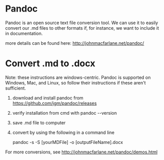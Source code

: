 # Pandoc
Pandoc is an open source text file conversion tool.  We can use it to easily convert our .md files to other formats if, for instance, we want to include it in documentation. 

more details can be found here: http://johnmacfarlane.net/pandoc/


# Convert .md to .docx

Note: these instructions are windows-centric.  Pandoc is supported on Windows, Mac, and Linux, so follow their instructions if these aren't sufficient.

1. download and install pandoc from https://github.com/jgm/pandoc/releases
2. verify installation from cmd with pandoc --version
3. save .md file to computer
4. convert by using the following in a command line
     
     pandoc -s -S [yourMDFile] -o [outputFileName].docx
     
For more conversions, see http://johnmacfarlane.net/pandoc/demos.html
